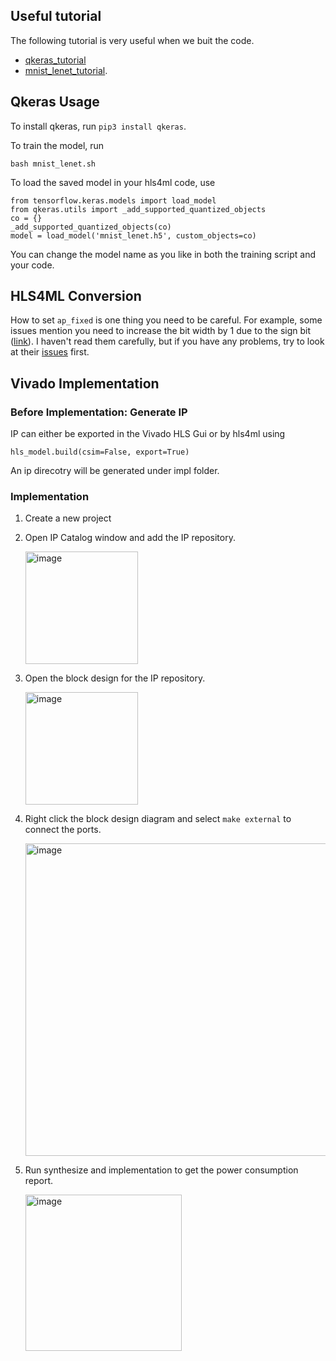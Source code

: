 ## Useful tutorial
The following tutorial is very useful when we buit the code.
- [qkeras_tutorial](https://github.com/fastmachinelearning/hls4ml-tutorial/blob/master/part4_quantization.ipynb) 
- [mnist_lenet_tutorial](https://github.com/matthewrenze/lenet-on-mnist-with-keras-and-tensorflow-in-python/blob/master/MNIST-LeNet.py).

## Qkeras Usage

To install qkeras, run `pip3 install qkeras`.

To train the model, run
```
bash mnist_lenet.sh
```

To load the saved model in your hls4ml code, use
```
from tensorflow.keras.models import load_model
from qkeras.utils import _add_supported_quantized_objects
co = {}
_add_supported_quantized_objects(co)
model = load_model('mnist_lenet.h5', custom_objects=co)
```
You can change the model name as you like in both the training script and your code.

## HLS4ML Conversion

How to set `ap_fixed` is one thing you need to be careful.  For example, some issues mention you need to increase the bit width by 1 due to the sign bit ([link](https://github.com/fastmachinelearning/hls4ml/pull/405)). I haven't read them carefully, but if you have any problems, try to look at their [issues](https://github.com/fastmachinelearning/hls4ml/issues) first.

## Vivado Implementation
### Before Implementation: Generate IP
IP can either be exported in the Vivado HLS Gui or by hls4ml using
```
hls_model.build(csim=False, export=True)
```
An ip direcotry will be generated under impl folder.

### Implementation
1. Create a new project
2. Open IP Catalog window and add the IP repository.
   
   <img width="180" alt="image" src="https://github.com/hmarkc/MCME_FPGA_Acc/assets/39845648/ee8bffdd-6ecb-4b5e-b4af-df181bde7bce">
4. Open the block design for the IP repository.
   
   <img width="180" alt="image" src="https://github.com/hmarkc/MCME_FPGA_Acc/assets/39845648/998c7b7b-c2f8-429e-8984-5dd64cdb22d3">
6. Right click the block design diagram and select ```make external``` to connect the ports.
   
   <img width="500" alt="image" src="https://github.com/hmarkc/MCME_FPGA_Acc/assets/39845648/15d60a2a-7750-4162-a945-affa4d7473b8">
8. Run synthesize and implementation to get the power consumption report.

   <img width="250" alt="image" src="https://github.com/hmarkc/MCME_FPGA_Acc/assets/39845648/ab0fc537-2961-4578-9224-5baae9e5ca04">

